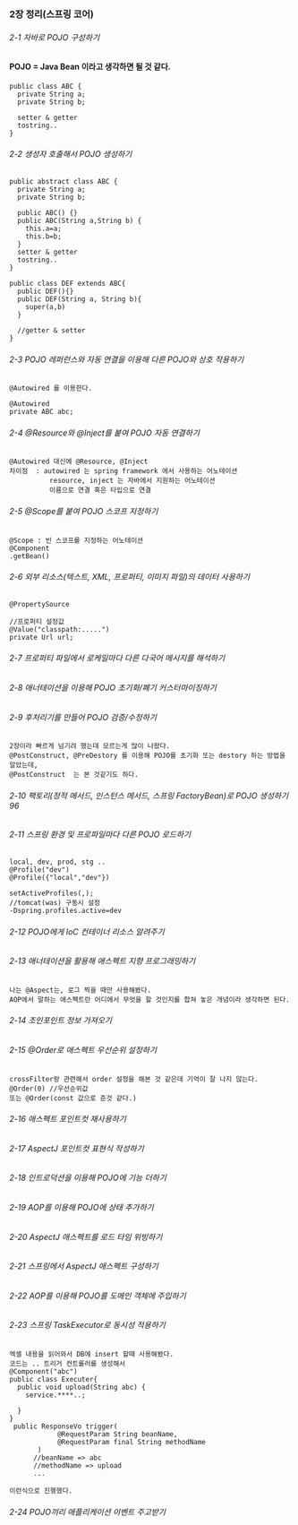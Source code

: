 ### 2장 정리(스프링 코어)

###### 2-1 자바로 POJO 구성하기 
#### POJO = Java Bean 이라고 생각하면 될 것 같다.
~~~
public class ABC {
  private String a;
  private String b;
  
  setter & getter
  tostring..
}
~~~
###### 2-2 생성자 호출해서 POJO 생성하기
~~~
public abstract class ABC {
  private String a;
  private String b;
  
  public ABC() {}
  public ABC(String a,String b) {
    this.a=a;
    this.b=b;
  }
  setter & getter
  tostring..
}

public class DEF extends ABC{
  public DEF(){}
  public DEF(String a, String b){
    super(a,b)
  }
  
  //getter & setter
}
~~~
###### 2-3 POJO 레퍼런스와 자동 연결을 이용해 다른 POJO와 상호 작용하기
~~~
@Autowired 를 이용한다.

@Autowired
private ABC abc;
~~~
###### 2-4 @Resource와 @Inject를 붙여 POJO 자동 연결하기
~~~
@Autowired 대신에 @Resource, @Inject
차이점  : autowired 는 spring framework 에서 사용하는 어노테이션
          resource, inject 는 자바에서 지원하는 어노테이션
          이름으로 연결 혹은 타입으로 연결
~~~
###### 2-5 @Scope를 붙여 POJO 스코프 지정하기
~~~
@Scope : 빈 스코프를 지정하는 어노테이션
@Component
.getBean()
~~~
###### 2-6 외부 리소스(텍스트, XML, 프로퍼티, 이미지 파일)의 데이터 사용하기
~~~
@PropertySource

//프로퍼티 설정값
@Value("classpath:.....")
private Url url;
~~~
###### 2-7 프로퍼티 파일에서 로케일마다 다른 다국어 메시지를 해석하기
###### 2-8 애너테이션을 이용해 POJO 초기화/폐기 커스터마이징하기
###### 2-9 후처리기를 만들어 POJO 검증/수정하기
~~~
2장이라 빠르게 넘기려 했는데 모르는게 많이 나왔다.
@PostConstruct, @PreDestory 를 이용해 POJO를 초기화 또는 destory 하는 방법을 알았는데,
@PostConstruct  는 본 것같기도 하다.
~~~
###### 2-10 팩토리(정적 메서드, 인스턴스 메서드, 스프링 FactoryBean)로 POJO 생성하기 96
###### 2-11 스프링 환경 및 프로파일마다 다른 POJO 로드하기
~~~
local, dev, prod, stg .. 
@Profile("dev")
@Profile({"local","dev"})

setActiveProfiles(,);
//tomcat(was) 구동시 설정
-Dspring.profiles.active=dev
~~~
###### 2-12 POJO에게 IoC 컨테이너 리소스 알려주기
###### 2-13 애너테이션을 활용해 애스펙트 지향 프로그래밍하기
~~~
나는 @Aspect는, 로그 찍을 때만 사용해봤다.
AOP에서 말하는 애스펙트란 어디에서 무엇을 할 것인지를 합쳐 놓은 개념이라 생각하면 된다.
~~~
###### 2-14 조인포인트 정보 가져오기
###### 2-15 @Order로 애스펙트 우선순위 설정하기
~~~
crossFilter랑 관련해서 order 설정을 해본 것 같은데 기억이 잘 나지 않는다.
@Order(0) //우선순위값
또는 @Order(const 값으로 준것 같다.)
~~~
###### 2-16 애스펙트 포인트컷 재사용하기
###### 2-17 AspectJ 포인트컷 표현식 작성하기
###### 2-18 인트로덕션을 이용해 POJO에 기능 더하기
###### 2-19 AOP를 이용해 POJO에 상태 추가하기
###### 2-20 AspectJ 애스펙트를 로드 타임 위빙하기
###### 2-21 스프링에서 AspectJ 애스펙트 구성하기
###### 2-22 AOP를 이용해 POJO를 도메인 객체에 주입하기
###### 2-23 스프링 TaskExecutor로 동시성 적용하기
~~~
엑셀 내용을 읽어와서 DB에 insert 할때 사용해봤다.
코드는 .. 트리거 컨트롤러를 생성해서
@Component("abc")
public class Executer{
  public void upload(String abc) {
    service.****..;
    
  }
}
 public ResponseVo trigger(
            @RequestParam String beanName,
            @RequestParam final String methodName
       )
      //beanName => abc
      //methodName => upload 
      ...
      
이런식으로 진행했다.
~~~
###### 2-24 POJO끼리 애플리케이션 이벤트 주고받기
